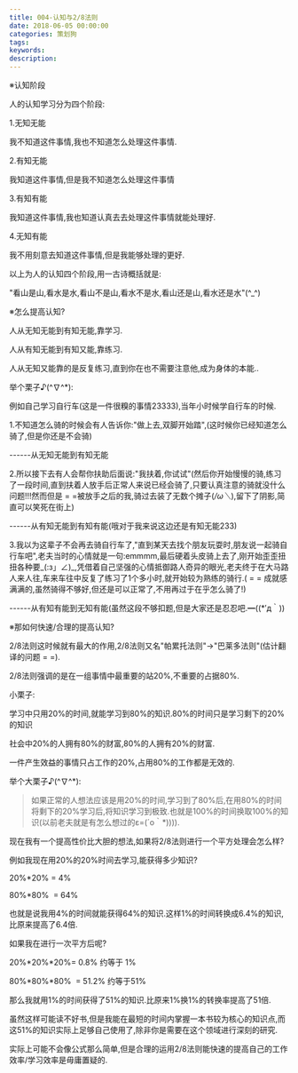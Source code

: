 ```yaml
---
title: 004-认知与2/8法则
date: 2018-06-05 00:00:00
categories: 策划狗
tags:
keywords:
description:
---
```



※认知阶段

人的认知学习分为四个阶段:

1.无知无能

我不知道这件事情,我也不知道怎么处理这件事情.

2.有知无能

我知道这件事情,但是我不知道怎么处理这件事情

<!-- more -->

3.有知有能

我知道这件事情,我也知道认真去去处理这件事情就能处理好.

4.无知有能

我不用刻意去知道这件事情,但是我能够处理的更好.

以上为人的认知四个阶段,用一古诗概括就是:

"看山是山,看水是水,看山不是山,看水不是水,看山还是山,看水还是水"(^_^)



※怎么提高认知?

人从无知无能到有知无能,靠学习.

人从有知无能到有知又能,靠练习.

人从无知又能靠的是反复练习,直到你在也不需要注意他,成为身体的本能..

举个栗子♪(^∇^*):

例如自己学习自行车(这是一件很糗的事情23333),当年小时候学自行车的时候.

1.不知道怎么骑的时候会有人告诉你:"做上去,双脚开始踏",(这时候你已经知道怎么骑了,但是你还是不会骑)

------从无知无能到有知无能

2.所以接下去有人会帮你扶助后面说:"我扶着,你试试"(然后你开始慢慢的骑,练习了一段时间,直到扶着人放手后正常人来说已经会骑了,只要认真注意的骑就没什么问题!!!然而但是 = =被放手之后的我,骑过去装了无数个摊子(*/ω＼*),留下了阴影,简直可以笑死在街上)

------从有知无能到有知有能(哦对于我来说这边还是有知无能233)

3.我以为这辈子不会再去骑自行车了,"直到某天去找个朋友玩耍时,朋友说一起骑自行车吧",老夫当时的心情就是一句:emmmm,最后硬着头皮骑上去了,刚开始歪歪扭扭各种要_(:з」∠)_,凭借着自己坚强的心情抵御路人奇异的眼光,老夫终于在大马路人来人往,车来车往中反复了练习了1个多小时,就开始较为熟练的骑行.( = = 成就感满满的,虽然骑得不够好,但还是可以正常了,不用再过于在乎怎么骑了!)

------从有知有能到无知有能(虽然这段不够扣题,但是大家还是忍忍吧.━((*′д｀))



※那如何快速/合理的提高认知?

2/8法则这时候就有最大的作用,2/8法则又名"帕累托法则"->"巴莱多法则"(估计翻译的问题 = =).

2/8法则强调的是在一组事情中最重要的站20%,不重要的占据80%.

小栗子:

学习中只用20%的时间,就能学习到80%的知识.80%的时间只是学习剩下的20%的知识

社会中20%的人拥有80%的财富,80%的人拥有20%的财富.

一件产生效益的事情只占工作的20%,占用80%的工作都是无效的.



举个大栗子♪(^∇^*):
> 如果正常的人想法应该是用20%的时间,学习到了80%后,在用80%的时间将剩下的20%学习后,将知识学习到极致.也就是100%的时间换取100%的知识(以前老夫就是有怎么想过的ε=(´ο｀*)))).



现在我有一个提高性价比大胆的想法,如果将2/8法则进行一个平方处理会怎么样?

例如我现在用20%的20%时间去学习,能获得多少知识?

20%*20% = 4%

80%*80%  = 64%

也就是说我用4%的时间就能获得64%的知识.这样1%的时间转换成6.4%的知识,比原来提高了6.4倍.

如果我在进行一次平方后呢?

20%*20%*20%= 0.8% 约等于 1%

80%*80%*80%  = 51.2% 约等于51%

那么我就用1%的时间获得了51%的知识.比原来1%换1%的转换率提高了51倍.

虽然这样可能读不好书,但是我能在最短的时间内掌握一本书较为核心的知识点,而这51%的知识实际上足够自己使用了,除非你是需要在这个领域进行深刻的研究.

实际上可能不会像公式那么简单,但是合理的运用2/8法则能快速的提高自己的工作效率/学习效率是毋庸置疑的.
